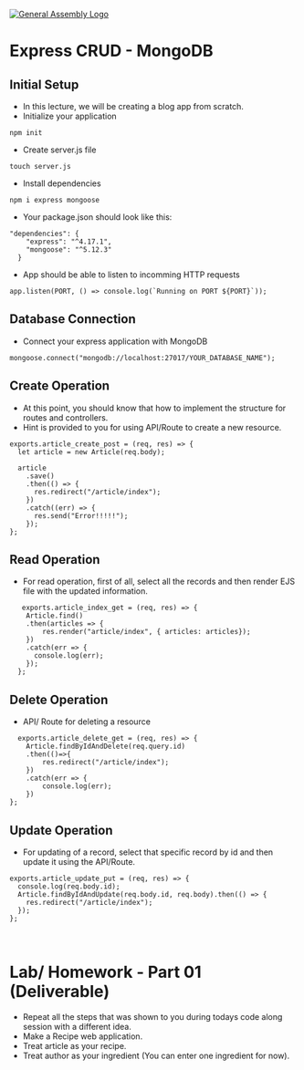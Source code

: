 [![General Assembly Logo](https://camo.githubusercontent.com/1a91b05b8f4d44b5bbfb83abac2b0996d8e26c92/687474703a2f2f692e696d6775722e636f6d2f6b6538555354712e706e67)](https://generalassemb.ly/education/web-development-immersive)


# Express CRUD - MongoDB

## Initial Setup

- In this lecture, we will be creating a blog app from scratch.
- Initialize your application

```
npm init
```
- Create server.js file
```
touch server.js
```
- Install dependencies
```
npm i express mongoose
```
- Your package.json should look like this:
```
"dependencies": {
    "express": "^4.17.1",
    "mongoose": "^5.12.3"
  }
```
- App should be able to listen to incomming HTTP requests
```
app.listen(PORT, () => console.log(`Running on PORT ${PORT}`));
```

## Database Connection

- Connect your express application with MongoDB
```
mongoose.connect("mongodb://localhost:27017/YOUR_DATABASE_NAME");
```

## Create Operation
- At this point, you should know that how to implement the structure for routes and controllers.
- Hint is provided to you for using API/Route to create a new resource.
```
exports.article_create_post = (req, res) => {
  let article = new Article(req.body);

  article
    .save()
    .then(() => {
      res.redirect("/article/index");
    })
    .catch((err) => {
      res.send("Error!!!!!");
    });
};

```


## Read Operation
- For read operation, first of all, select all the records and then render EJS file with the updated information.
```
   exports.article_index_get = (req, res) => {
    Article.find()
    .then(articles => {
        res.render("article/index", { articles: articles});
    })
    .catch(err => {
      console.log(err);
    });
  };
```

## Delete Operation
- API/ Route for deleting a resource

```
  exports.article_delete_get = (req, res) => {
    Article.findByIdAndDelete(req.query.id)
    .then(()=>{
        res.redirect("/article/index");
    })
    .catch(err => {
        console.log(err);
    })
};
```

## Update Operation
- For updating of a record, select that specific record by id and then update it using the API/Route.

```
exports.article_update_put = (req, res) => {
  console.log(req.body.id);
  Article.findByIdAndUpdate(req.body.id, req.body).then(() => {
    res.redirect("/article/index");
  });
};
```

<br>

# Lab/ Homework - Part 01 (Deliverable)

- Repeat all the steps that was shown to you during todays code along session with a different idea.
- Make a Recipe web application.
- Treat article as your recipe.
- Treat author as your ingredient (You can enter one ingredient for now).

